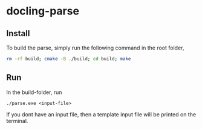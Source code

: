 # docling-parse

## Install

To build the parse, simply run the following command in the root folder,

```sh
rm -rf build; cmake -B ./build; cd build; make
```

## Run

In the build-folder, run 

```
./parse.exe <input-file>
```

If you dont have an input file, then a template input file will be printed on the terminal.

